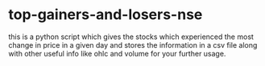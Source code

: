 # top-gainers-and-losers-nse
this is a python script which gives the stocks which experienced the most change in price in a given day and stores the information in a csv file along with other useful info like ohlc and volume for your further usage.

